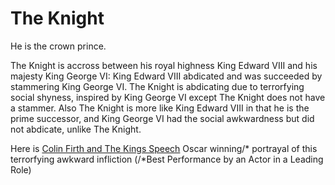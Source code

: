 # The Knight

He is the crown prince. 

The Knight is accross between his royal highness King Edward VIII and his majesty King George VI: King Edward VIII abdicated and was succeeded by stammering King George VI. The Knight is abdicating due to terrorfying social shyness, inspired by King George VI except The Knight does not have a stammer. Also The Knight is more like King Edward VIII in that he is the prime successor, and King George VI had the social awkwardness but did not abdicate, unlike The Knight.

Here is [Colin Firth and The Kings Speech](https://www.youtube.com/watch?v=aHTZWMr0xn8) Oscar winning/* portrayal of this terrorfying awkward infliction (/*Best Performance by an Actor in a Leading Role)
